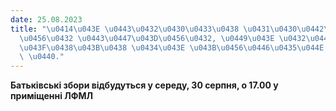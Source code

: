 ```yaml
---
date: 25.08.2023
title: "\u0414\u043E \u0443\u0432\u0430\u0433\u0438 \u0431\u0430\u0442\u044C\u043A\
  \u0456\u0432 \u0443\u0447\u043D\u0456\u0432, \u0449\u043E \u0432\u0441\u0442\u0443\
  \u043F\u0438\u043B\u0438 \u0434\u043E \u043B\u0456\u0446\u0435\u044E \u0443 2023\
  \ \u0440."
---
```

**Батьківські збори відбудуться у середу, 30 серпня, о 17.00 у приміщенні ЛФМЛ**